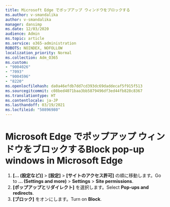 ```yaml
---
title: Microsoft Edge でポップアップ ウィンドウをブロックする
ms.author: v-smandalika
author: v-smandalika
manager: dansimp
ms.date: 12/03/2020
audience: Admin
ms.topic: article
ms.service: o365-administration
ROBOTS: NOINDEX, NOFOLLOW
localization_priority: Normal
ms.collection: Adm_O365
ms.custom:
- "9004026"
- "7093"
- "9004596"
- "8220"
ms.openlocfilehash: da0a46efdb7dd7cd393dc69daddecaf5f915f513
ms.sourcegitcommit: c08bed4071baa3bb5879496df3ed44fb828c8367
ms.translationtype: HT
ms.contentlocale: ja-JP
ms.lasthandoff: 03/19/2021
ms.locfileid: "50896980"
---
```

# <a name="block-pop-up-windows-in-microsoft-edge"></a><span data-ttu-id="2d16e-102">Microsoft Edge でポップアップ ウィンドウをブロックする</span><span class="sxs-lookup"><span data-stu-id="2d16e-102">Block pop-up windows in Microsoft Edge</span></span>

1. <span data-ttu-id="2d16e-103">**[... (設定など)]** > **[設定]** > **[サイトのアクセス許可]** の順に移動します。</span><span class="sxs-lookup"><span data-stu-id="2d16e-103">Go to **... (Settings and more)** > **Settings** > **Site permissions**.</span></span>
2. <span data-ttu-id="2d16e-104">**[ポップアップとリダイレクト]** を選択します。</span><span class="sxs-lookup"><span data-stu-id="2d16e-104">Select **Pop-ups and redirects**.</span></span>
3. <span data-ttu-id="2d16e-105">**[ブロック]** をオンにします。</span><span class="sxs-lookup"><span data-stu-id="2d16e-105">Turn on **Block**.</span></span>